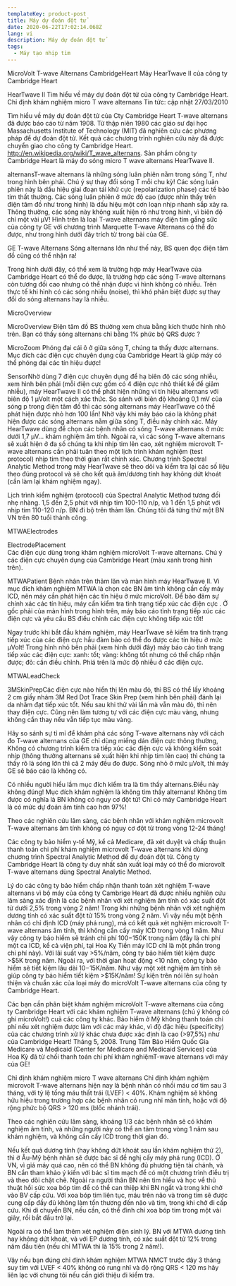 ```yaml
---
templateKey: product-post
title: Máy dự đoán đột tử
date: 2020-06-22T17:02:14.068Z
lang: vi
description: Máy dự đoán đột tử
tags:
  - Máy tạo nhịp tim
---
```


MicroVolt T-wave Alternans
CambridgeHeart
    Máy HearTwave II của công ty Cambridge Heart 

HearTwave II
Tìm hiểu về máy dự đoán đột tử của công ty Cambridge Heart.
Chỉ định khám nghiệm micro T wave alternans
Tin tức: cập nhật 27/03/2010

Tìm hiểu về máy dự đoán đột tử của Cty Cambridge Heart
T-wave alternans đã được báo cáo từ năm 1908. Từ thập niên 1980 các giáo sư đại học Massachusetts Institute of Technology (MIT) đã nghiên cứu các phương pháp để dự đoán đột tử. Kết quả các chương trình nghiên cứu này đã được chuyển giao cho công ty Cambridge Heart. http://en.wikipedia.org/wiki/T_wave_alternans. Sản phẩm công ty Cambridge Heart là máy đo sóng micro T wave alternans HearTwave II.

alternansT-wave alternans là những sóng luân phiên nằm trong sóng T, như trong hình bên phải. Chú ý sự thay đổi sóng T mỗi chu kỳ! Các sóng luân phiên này là dấu hiệu giai đoạn tái khử cực (repolarization phase) các tế bào tim thất thường. Các sóng luân phiên ở mức độ cao (được nhìn thấy trên điện tâm đồ như trong hình) là dấu hiệu một cơn loạn nhịp nhanh sắp xảy ra. Thông thường, các sóng này không xuất hiện rõ như trong hình, vì biên độ chỉ một vài µV!
Hình trên là loại T-wave alternans máy điện tim gắng sức của công ty GE với chương trình Marquette T-wave Alternans có thể đo được, như trong hình dưới đây trích từ trong bài của GE.

GE T-wave Alternans
Sóng alternans lớn như thế này, BS quen đọc điện tâm đồ cũng có thể nhận ra!

Trong hình dưới đây, có thể xem là trường hợp máy HearTwave của Cambridge Heart có thể đo được, là trường hợp các sóng T-wave alternans còn tương đối cao nhưng có thể nhận được vì hình không có nhiễu. Trên thực tế khi hình có các sóng nhiễu (noise), thì khó phân biệt được sự thay đổi do sóng alternans hay là nhiễu.

MicroOverview

MicroOverview
Điện tâm đồ BS thường xem chưa bằng kích thước hình nhỏ trên.
Bạn có thấy sóng alternans chỉ bằng 1% phức bộ QRS được ?


MicroZoom
Phóng đại cái ô ở giữa sóng T, chúng ta thấy được alternans. Mục đích các điện cực chuyên dụng của Cambridge Heart là giúp máy có thể phóng đại các tín hiệu được!

SensorNhờ dùng 7 điện cực chuyên dụng để hạ biên độ các sóng nhiễu, xem hình bên phải (mỗi điện cực gồm có 4 điện cực nhỏ thiết kế để giảm nhiễu), máy HearTwave II có thể phát hiện những vi tín hiệu alternans với biên độ 1 µVolt một cách xác thức. So sánh với biên độ khoảng 0,1 mV của sóng p trong điện tâm đồ thì các sóng alternans máy HearTwave có thể phát hiện được nhỏ hơn 100 lần! Nhờ vậy khi máy báo cáo là không phát hiện được các sóng alternans nằm giữa sóng T, điều này chính xác. Máy HearTwave dùng để chọn các bệnh nhân có sóng T-wave alternans ở mức dưới 1,7 µV... khám nghiệm âm tính. Ngoài ra, vì các sóng T-wave alternans sẽ xuất hiện ở đa số chúng ta khi nhịp tim lên cao, xét nghiệm microvolt T-wave alternans cần phải tuân theo một lịch trình khám nghiệm (test protocol) nhịp tim theo thời gian rất chính xác. Chương trình Spectral Analytic Method trong máy HearTwave sẽ theo dõi và kiểm tra lại các số liệu theo đúng protocol và sẽ cho kết quả âm/dương tính hay không dứt khoát (cần làm lại khám nghiệm ngay).

Lịch trình kiểm nghiệm (protocol) của Spectral Analytic Method tương đối nhẹ nhàng.
1,5 đến 2,5 phút với nhịp tim 100-110 n/p, và
1 đến 1,5 phút với nhịp tim 110-120 n/p.
BN đi bộ trên thảm lăn. Chúng tôi đã từng thử một BN VN trên 80 tuổi thành công.

MTWAElectrodes

ElectrodePlacement\
Các điện cực dùng trong khám nghiệm microVolt T-wave alternans. Chú ý các điện cực chuyên dụng của Cambridge Heart (màu xanh trong hình trên).

MTWAPatient
Bệnh nhân trên thảm lăn và màn hình máy HearTwave II.
Vì mục đích khám nghiệm MTWA là chọn các BN âm tính không cần cấy máy ICD, nên máy cần phát hiện các tín hiệu ở mức microVolt. Để bảo đảm sự chính xác các tín hiệu, máy cần kiểm tra tình trạng tiếp xúc các điện cực . Ở gốc phải của màn hình trong hình trên, máy báo cáo tình trạng tiếp xúc các điện cực và yêu cầu  BS điều chỉnh các điện cực không tiếp xúc tốt!

Ngay trước khi bắt đầu khám nghiệm, máy HearTwave sẽ kiểm tra tình trạng tiếp xúc của các điện cực hầu đảm bảo có thể đo được các tín hiệu ở mức µVolt! Trong hình nhỏ bên phải (xem hình dưới đây) máy báo cáo tình trạng tiếp xúc các điện cực: xanh: tốt; vàng: không tốt nhưng có thể chấp nhận được; đỏ: cần điều chỉnh. Phiá trên là mức độ nhiễu ở các điện cực.

MTWALeadCheck


3MSkinPrepCác điện cực nào hiển thị lên màu đỏ, thì BS có thể lấy khoảng 2 cm giấy nhám 3M Red Dot Trace Skin Prep (xem hình bên phải) đánh lại da nhằm đạt tiếp xúc tốt. Nếu sau khi thử vài lần mà vẫn màu đỏ, thì nên thay điện cực. Cũng nên làm tương tự với các điện cực màu vàng, nhưng không cần thay nếu vẫn tiếp tục màu vàng.

Hãy so sánh sự tỉ mỉ để khám phá các sóng T-wave alternans này với cách đo T-wave alternans của GE chỉ
dùng miếng dán điện cực thông thường, 
Không có chương trình kiểm tra tiếp xúc các điện cực
và không kiểm soát nhịp (thông thường alternans sẽ xuất hiện khi nhịp tim lên cao)
thì chúng ta thấy rõ là sóng lớn thì cã 2 máy đều đo được. Sóng nhỏ ở mức µVolt, thì máy GE sẽ báo cáo là không có.

Có nhiều người hiểu lầm mục đích kiểm tra là tìm thấy alternans.Điều này không đúng! Mục đích khám nghiệm là không tìm thấy alternans! Không tìm được có nghĩa là BN không có nguy cơ đột tử! Chỉ có máy Cambridge Heart là có mức dự đoán âm tính  cao hơn 97%!

Theo các nghiên cứu lâm sàng, các bệnh nhân với khám nghiệm microvolt T-wave alternans âm tính không có nguy cơ đột tử trong vòng 12-24 tháng!

Các công ty bảo hiểm y-tế Mỹ, kể cả Medicare, đã xét duyệt và chấp thuận thanh toán chi phí khám nghiệm microvolt T-wave alternans khi dùng chương trình Spectral Analytic Method để dự đoán đột tử. Công ty Cambridge Heart là công ty duy nhất sản xuất loại máy có thể đo microvolt T-wave alternans dùng Spectral Analytic Method.

Lý do các công ty bảo hiểm chấp nhận thanh toán xét nghiệm T-wave alternans vì bộ máy của công ty Cambrige Heart đã được nhiều nghiên cứu lâm sàng xác định là các bệnh nhân với xét nghiệm âm tính có xác suất đột tử dưới 2,5% trong vòng 2 năm! Trong khi những bệnh nhân với xét nghiệm dương tính có xác suất đột tử 15% trong vòng 2 năm. Vì vậy nếu một bệnh nhân có chỉ định ICD (máy phá rung), mà có kết quả xét nghiệm microvolt T-wave alternans âm tính, thì không cần cấy máy ICD trong vòng 1 năm. Như vậy công ty bảo hiểm sẽ tránh chi phí $100-$150K trong năm (đây là chi phí một ca ICD, kể cả viện phí, tại Hoa Kỵ Tiền máy ICD chỉ là một phần trong chi phí này). Với lãi suất vay >5%/năm, công ty bảo hiểm tiêt kiệm được >$5K trong năm. Ngoài ra, với thời gian hoạt động <10 năm, công ty bảo hiểm sẽ tiết kiệm lâu dài $10-$15K/năm. Như vậy một xét nghiệm âm tính sẽ giúp công ty bảo hiểm tiết kiệm >$15K/năm! Sự kiện trên nói lên sự hoàn thiện và chuẩn xác của loại máy đo microVolt T-wave alternans của công ty Cambridge Heart.

Các bạn cần phân biệt khám nghiệm  microVolt T-wave alternans của công ty Cambridge Heart với các khám nghiệm T-wave alternans (chú ý không có ghi microVolt!) cuả các công ty khác. Bảo hiểm ở Mỹ không thanh toán chi phí nếu xét nghiệm được làm với các máy khác, vì độ đặc hiệu (specificity) của các chương trình xử lý khác chưa được xác định là cao (>97,5%) như của Cambridge Heart! Tháng 5, 2008. Trung Tâm Bảo Hiểm Quốc Gia Medicare và Medicaid (Center for Medicare and Medicaid Services) của Hoa Kỳ đã từ chối thanh toán chi phí khám nghiệmT-wave alternans với máy của GE!

Chỉ định khám nghiệm micro T wave alternans
Chỉ định khám nghiệm microvolt T-wave alternans hiện nay là
bệnh nhân có nhồi máu cơ tim sau 3 tháng,
với tỷ lệ tống máu thất trái (LVEF) < 40%. 
Khám nghiệm sẽ không hữu hiệu trong trường hợp các bệnh nhân có rung nhĩ mãn tính, hoặc với độ rộng phức bộ QRS > 120 ms (blốc nhánh trái).

Theo các nghiên cứu lâm sàng, khoảng 1/3 các bệnh nhân sẽ có khám nghiệm âm tính, và những người này có thể an tâm trong vòng 1 năm sau khám nghiệm, và không cần cấy ICD trong thời gian đó.

Nếu kết quả dương tính (hay không dứt khoát sau lần khám nghiệm thứ 2), thì ở Âu-Mỹ bệnh nhân sẽ được bác sĩ đề nghị cấy máy phá rung (ICD). Ở VN, vì giá máy quá cao, nên có thể BN không đủ phương tiện tài chánh, và BN cần tham khảo ý kiến với bác sĩ tim mạch để có một chương trình điều trị và theo dõi chặt chẽ. Ngoài ra người thân BN nên tìm hiểu và học vể thủ thuật hồi sức xoa bóp tim để có thể can thiệp khi BN ngất và trong khi chở vào BV cấp cứu. Với xoa bóp tim liên tục, máu trên não và trong tim sẽ được cung cấp đầy đủ không làm tổn thương đến não và tim, trong khi chở đi cấp cứu. Khi di chuyển BN, nếu cần, có thể đình chỉ xoa bóp tim trong một vài giây, rồi bắt đầu trở lại.

Ngoài ra có thể làm thêm xét nghiệm điện sinh lý. BN với MTWA dương tính hay không dứt khoát, và với EP dương tính, có xác suất đột tử 12% trong năm đầu tiên (nếu chỉ MTWA thì là 15% trong 2 năm!).

Vậy nếu bạn đúng chỉ định khám nghiệm MTWA
NMCT trước đây 3 tháng
suy tim với LVEF < 40%
không có rung nhĩ và độ rộng QRS < 120 ms
hãy liên lạc với chung tôi nếu cần giới thiệu đi kiểm tra.
